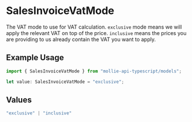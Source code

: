 # SalesInvoiceVatMode

The VAT mode to use for VAT calculation. `exclusive` mode means we will apply the relevant VAT on top of the
price. `inclusive` means the prices you are providing to us already contain the VAT you want to apply.

## Example Usage

```typescript
import { SalesInvoiceVatMode } from "mollie-api-typescript/models";

let value: SalesInvoiceVatMode = "exclusive";
```

## Values

```typescript
"exclusive" | "inclusive"
```
